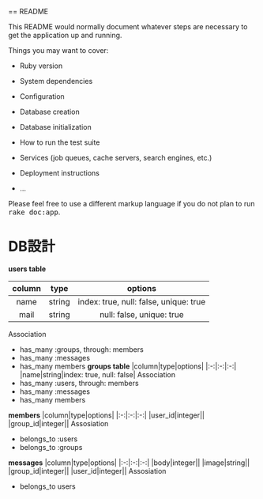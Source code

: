 == README

This README would normally document whatever steps are necessary to get the
application up and running.

Things you may want to cover:

* Ruby version

* System dependencies

* Configuration

* Database creation

* Database initialization

* How to run the test suite

* Services (job queues, cache servers, search engines, etc.)

* Deployment instructions

* ...


Please feel free to use a different markup language if you do not plan to run
<tt>rake doc:app</tt>.

# DB設計

**users table**

|column|type|options|
|:-:|:-:|:-:|
|name|string|index: true, null: false, unique: true|
|mail|string|null: false, unique: true|

Association
* has_many :groups, through: members
* has_many :messages
* has_many members
**groups table**
|column|type|options|
|:-:|:-:|:-:|
|name|string|index: true, null: false|
Association
* has_many :users, through: members
* has_many :messages
* has_many members

**members**
|column|type|options|
|:-:|:-:|:-:|
|user_id|integer||
|group_id|integer||
Assosiation
* belongs_to :users
* belongs_to :groups

**messages**
|column|type|options|
|:-:|:-:|:-:|
|body|integer||
|image|string||
|group_id|integer||
|user_id|integer||
Assosiation
* belongs_to users
